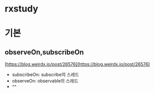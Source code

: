 # rxstudy
# 기본
## observeOn,subscribeOn
[https://blog.weirdx.io/post/26576](https://blog.weirdx.io/post/26576)

- subscribeOn: subscribe의 스레드
- observeOn: observable의 스레드
- ^^
